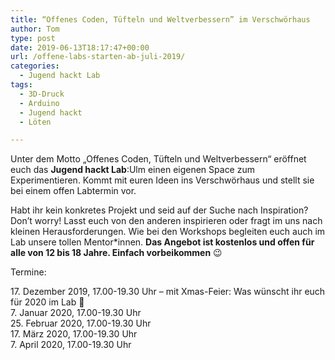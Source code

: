 ```yaml
---
title: “Offenes Coden, Tüfteln und Weltverbessern” im Verschwörhaus
author: Tom
type: post
date: 2019-06-13T18:17:47+00:00
url: /offene-labs-starten-ab-juli-2019/
categories:
  - Jugend hackt Lab
tags:
  - 3D-Druck
  - Arduino
  - Jugend hackt
  - Löten

---
```

Unter dem Motto &#8222;Offenes Coden, Tüfteln und Weltverbessern&#8220; eröffnet euch das **Jugend hackt Lab**:Ulm einen eigenen Space zum Experimentieren. Kommt mit euren Ideen ins Verschwörhaus und stellt sie bei einem offen Labtermin vor.

Habt ihr kein konkretes Projekt und seid auf der Suche nach Inspiration? Don’t worry! Lasst euch von den anderen inspirieren oder fragt im uns nach kleinen Herausforderungen. Wie bei den Workshops begleiten euch auch im Lab unsere tollen Mentor\*innen. **Das Angebot ist kostenlos und offen für alle von 12 bis 18 Jahre. Einfach vorbeikommen** 😉

Termine:

17\. Dezember 2019, 17.00-19.30 Uhr &#8211; mit Xmas-Feier: Was wünscht ihr euch für 2020 im Lab 🙂  
7\. Januar 2020, 17.00-19.30 Uhr  
25\. Februar 2020, 17.00-19.30 Uhr  
17\. März 2020, 17.00-19.30 Uhr  
7\. April 2020, 17.00-19.30 Uhr  
